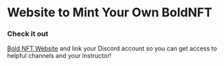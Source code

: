 # Website to Mint Your Own BoldNFT

### **Check it out**
[Bold NFT Website](https://bold-nft-website.vercel.app/) and link your Discord account so you can get access to helpful channels and your instructor!
